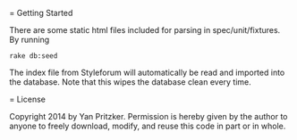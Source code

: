 = Getting Started

There are some static html files included for parsing in spec/unit/fixtures.
By running

```
rake db:seed
```

The index file from Styleforum will automatically be read and imported into the database.
Note that this wipes the database clean every time.

= License

Copyright 2014 by Yan Pritzker. Permission is hereby given by the author to
anyone to freely download, modify, and reuse this code in part or in whole.
